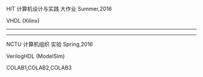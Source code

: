 HIT 计算机设计与实践 大作业  Summer,2016

VHDL (Xilinx)

--------------------------------------------------------     
--------------------------------------------------------      

NCTU 计算机组织 实验  Spring,2016

VerilogHDL (ModelSim)

COLAB1,COLAB2,COLAB3
